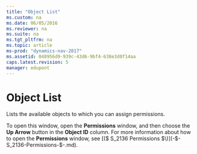 ```yaml
---
title: "Object List"
ms.custom: na
ms.date: 06/05/2016
ms.reviewer: na
ms.suite: na
ms.tgt_pltfrm: na
ms.topic: article
ms-prod: "dynamics-nav-2017"
ms.assetid: 048956d9-939c-43d6-9bf4-638e3d0f14aa
caps.latest.revision: 5
manager: edupont
---
```

# Object List
Lists the available objects to which you can assign permissions.  
  
 To open this window, open the **Permissions** window, and then choose the **Up Arrow** button in the **Object ID** column. For more information about how to open the **Permissions** window, see [\($ S\_2136 Permissions $\)](-$-S_2136-Permissions-$-.md).